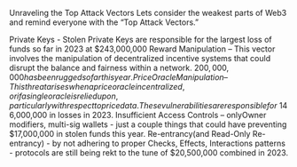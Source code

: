 Unraveling the Top Attack Vectors
Lets consider the weakest parts of Web3 and remind everyone with the “Top Attack Vectors.”

Private Keys - Stolen Private Keys are responsible for the largest loss of funds so far in 2023 at $243,000,000
Reward Manipulation – This vector involves the manipulation of decentralized incentive systems that could disrupt the balance and fairness within a network. $200,000,000 has been rugged so far this year.
Price Oracle Manipulation – This threat arises when a price oracle in centralized, or if a single oracle is relied upon, particularly with respect to price data. These vulnerabilities are responsible for ~$146,000,000 in losses in 2023.
Insufficient Access Controls – onlyOwner modifiers, multi-sig wallets - just a couple things that could have preventing $17,000,000 in stolen funds this year.
Re-entrancy(and Read-Only Re-entrancy) - by not adhering to proper Checks, Effects, Interactions patterns - protocols are still being rekt to the tune of $20,500,000 combined in 2023.
